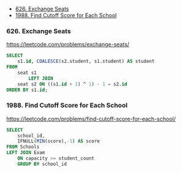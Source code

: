 - [626. Exchange Seats](#626exchange-seats)
- [1988. Find Cutoff Score for Each School](#1988find-cutoff-score-for-each-school)



### 626. Exchange Seats
https://leetcode.com/problems/exchange-seats/

```sql
SELECT
    s1.id, COALESCE(s2.student, s1.student) AS student
FROM
    seat s1
        LEFT JOIN
    seat s2 ON ((s1.id + 1) ^ 1) - 1 = s2.id
ORDER BY s1.id;
```

### 1988. Find Cutoff Score for Each School
https://leetcode.com/problems/find-cutoff-score-for-each-school/

```sql
SELECT 
    school_id,
    IFNULL(MIN(score),-1) AS score
FROM Schools
LEFT JOIN Exam
    ON capacity >= student_count
    GROUP BY school_id
```
